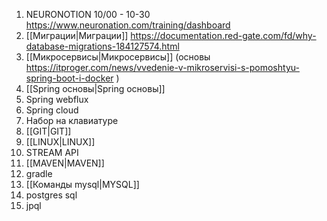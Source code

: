 1. NEURONOTION 10/00 - 10-30  https://www.neuronation.com/training/dashboard 
2. [[Миграции|Миграции]] https://documentation.red-gate.com/fd/why-database-migrations-184127574.html 
3. [[Микросервисы|Микросервисы]] (основы https://itproger.com/news/vvedenie-v-mikroservisi-s-pomoshtyu-spring-boot-i-docker )
4. [[Spring основы|Spring основы]]
5. Spring webflux
6. Spring cloud 
7. Набор на клавиатуре
8. [[GIT|GIT]]  
9. [[LINUX|LINUX]]
10. STREAM API
11. [[MAVEN|MAVEN]]
12. gradle
13. [[Команды mysql|MYSQL]]
14. postgres sql
15. jpql

